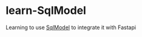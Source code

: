 # learn-SqlModel
Learning to use [SqlModel](https://sqlmodel.tiangolo.com/tutorial/) to integrate it with Fastapi
